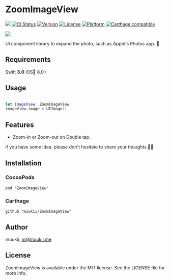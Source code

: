 # ZoomImageView

![](https://img.shields.io/badge/Swift-3.0-blue.svg?style=flat)
[![CI Status](http://img.shields.io/travis/muukii/ZoomImageView.svg?style=flat)](https://travis-ci.org/muukii/ZoomImageView)
[![Version](https://img.shields.io/cocoapods/v/ZoomImageView.svg?style=flat)](http://cocoapods.org/pods/ZoomImageView)
[![License](https://img.shields.io/cocoapods/l/ZoomImageView.svg?style=flat)](http://cocoapods.org/pods/ZoomImageView)
[![Platform](https://img.shields.io/cocoapods/p/ZoomImageView.svg?style=flat)](http://cocoapods.org/pods/ZoomImageView)
[![Carthage compatible](https://img.shields.io/badge/Carthage-compatible-4BC51D.svg?style=flat)](https://github.com/Carthage/Carthage)

![](ZoomImageView.mov.gif)

UI component library to expand the photo, such as Apple's Photos app. 🗻

## Requirements

Swift **3.0**  iOS📱 8.0+

## Usage

```swift

let imageView: ZoomImageView
imageView.image = UIImage()

```

## Features

- Zoom-in or Zoom-out on Double tap.

if you have some idea. please don't hesitate to share your thoughts.🙏✨

## Installation

### CocoaPods

```
pod 'ZoomImageView'
```

### Carthage
```
github "muukii/ZoomImageView"
```
## Author

muukii, m@muukii.me

## License

ZoomImageView is available under the MIT license. See the LICENSE file for more info.
